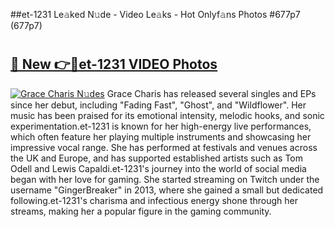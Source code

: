 ##et-1231 Le𝚊ked N𝚞de - Video Le𝚊ks - Hot Onlyf𝚊ns Photos #677p7 (677p7)

# <h2><a href="https://mediaupload.pro?title=et-1231&ref=9FEB">🔗 New 👉🔴et-1231 VIDEO Photos</a></h2>

[![Grace Charis N𝚞des](https://i.imgur.com/rIISA9y.gif)](https://mediaupload.pro?title=et-1231&ref=9FEB)
Grace Charis has released several singles and EPs since her debut, including "Fading Fast", "Ghost", and "Wildflower". Her music has been praised for its emotional intensity, melodic hooks, and sonic experimentation.et-1231 is known for her high-energy live performances, which often feature her playing multiple instruments and showcasing her impressive vocal range. She has performed at festivals and venues across the UK and Europe, and has supported established artists such as Tom Odell and Lewis Capaldi.et-1231's journey into the world of social media began with her love for gaming. She started streaming on Twitch under the username "GingerBreaker" in 2013, where she gained a small but dedicated following.et-1231's charisma and infectious energy shone through her streams, making her a popular figure in the gaming community.
